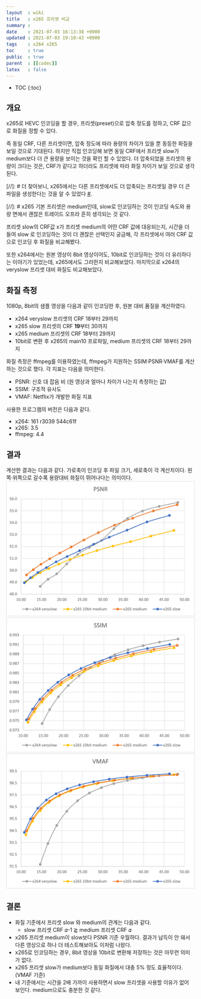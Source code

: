 ```yaml
---
layout  : wiki
title   : x265 프리셋 비교
summary :
date    : 2021-07-03 16:13:38 +0900
updated : 2021-07-03 19:10:43 +0900
tags    : x264 x265
toc     : true
public  : true
parent  : [[codec]]
latex   : false
---
```

* TOC
{:toc}

## 개요
x265로 HEVC 인코딩을 할 경우, 프리셋(preset)으로 압축 정도를 정하고, CRF 값으로 화질을 정할 수 있다.

즉 동일 CRF, 다른 프리셋이면, 압축 정도에 따라 용량의 차이가 있을 뿐 동등한 화질을 보일 것으로 기대된다. 하지만 직접 인코딩해 보면 동일 CRF에서 프리셋 slow가 medium보다 더 큰 용량을 보이는 것을 확인 할 수 있었다. 더 압축되었을 프리셋의 용량이 크다는 것은, CRF가 같다고 하더라도 프리셋에 따라 화질 차이가 보일 것으로 생각된다.


[//]: # 더 찾아보니, x265에서는 다른 프리셋에서도 더 압축되는 프리셋일 경우 더 큰 파일을 생성한다는 것을 알 수 있었다 [#](https://write.corbpie.com/ffmpeg-preset-comparison-x265-2019-encode-speed-and-file-size/).

[//]: # x265 기본 프리셋은 medium인데, slow로 인코딩하는 것이 인코딩 속도와 용량 면에서 괜찮은 트레이드 오프라 흔히 생각되는 것 같다.

프리셋 slow의 CRF값 x가 프리셋 medium의 어떤 CRF 값에 대응되는지, 시간을 더 들여 slow 로 인코딩하는 것이 더 괜찮은 선택인지 궁금해, 각 프리셋에서 여러 CRF 값으로 인코딩 후 화질을 비교해봤다.

또한 x264에서는 원본 영상이 8bit 영상이어도, 10bit로 인코딩하는 것이 더 유리하다는 이야기가 있었는데, x265에서도 그러한지 비교해보았다. 마지막으로 x264의 veryslow 프리셋 대비 화질도 비교해보았다.

## 화질 측정
1080p, 8bit의 샘플 영상을 다음과 같이 인코딩한 후, 원본 대비 품질을 계산하였다.
* x264 veryslow 프리셋의 CRF 18부터 29까지
* x265 slow 프리셋의 CRF **19**부터 30까지
* x265 medium 프리셋의 CRF 18부터 29까지
* 10bit로 변환 후 x265의 main10 프로파일, medium 프리셋의 CRF 18부터 29까지

화질 측정은 ffmpeg를 이용하였는데, ffmpeg가 지원하는 SSIM·PSNR·VMAF를 계산하는 것으로 했다. 각 지표는 다음을 의미한다.
* PSNR: 신호 대 잡음 비 (원 영상과 얼마나 차이가 나는지 측정하는 값)
* SSIM: 구조적 유사도
* VMAF: Netflix가 개발한 화질 지표

사용한 프로그램의 버전은 다음과 같다.
* x264: 161 r3039 544c61f
* x265: 3.5
* ffmpeg: 4.4

## 결과
계산한 결과는 다음과 같다. 가로축이 인코딩 후 파일 크기, 세로축이 각 계산치이다. 왼쪽·위쪽으로 갈수록 용량대비 화질이 뛰어나다는 의미이다.
![image](/assets/img/2021-07-03-psnr3.png)
![image](/assets/img/2021-07-03-ssim3.png)
![image](/assets/img/2021-07-03-vmaf3.png)

## 결론
* 화질 기준에서 프리셋 slow 와 medium의 관계는 다음과 같다.
  - slow 프리셋 CRF 𝛼-1 ⪆ medium 프리셋 CRF 𝛼
* x265 프리셋 medium이 slow보다 PSNR 기준 우월하다. 결과가 납득이 안 돼서 다른 영상으로 하나 더 테스트해보아도 이처럼 나왔다.
* x265로 인코딩하는 경우, 8bit 영상을 10bit로 변환해 저장하는 것은 아무런 의미가 없다.
* x265 프리셋 slow가 medium보다 동일 화질에서 대충 5% 정도 효율적이다. (VMAF 기준)
* 내 기준에서는 시간을 2배 가까이 사용하면서 slow 프리셋을 사용할 이유가 없어 보인다. medium으로도 충분한 것 같다.
